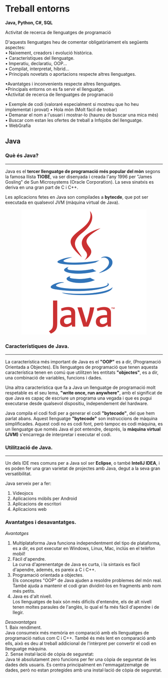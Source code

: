 # Treball entorns
**Java, Python, C#, SQL**

Activitat de recerca de llenguatges de programació      

D'aquests llenguatges heu de comentar obligatòriament els següents aspectes:               
• Naixement, creadors i evolució històrica.                    
• Característiques del llenguatge.               
• Imperatiu, declaratiu, OOP...               
• Compilat, interpretat, híbrid...               
• Principals novetats o aportacions respecte altres llenguatges.               

•Avantatges i inconvenients respecte altres llenguatges.               
•Principals entorns on es fa servir el llenguatge.               
•Activitat de recerca de llenguatges de programació               

• Exemple de codi (valoraré especialment si mostreu que ho heu implementat i
provat)
• Hola mòn (Molt fàcil de trobar)               
• Demanar el nom a l'usuari i mostrar-lo (haureu de buscar una mica més)               
• Buscar com estan les ofertes de treball a Infojobs del llenguatge.               
• WebGrafia               

## Java
### Què és Java?
---
Java es el **tercer llenguatge de programació més popular del mòn** segons la famosa llista **TIOBE**, va ser disenyada i creada l'any 1996 per "James Gosling" de Sun Microsystems (Oracle Corporation). La seva sinatxis es deriva en una gran part de C i C++. 

Les aplicacions fetes en Java son compilades a **bytecde**, que pot ser executada en qualsevol JVM (màquina virtual de Java).
<p align="center">
  <img src="java1.svg" />
</p>

### Característiques de Java.
---
La característica més important de Java es el **"OOP"** es a dir, (Programació Orientada a Objectes). Els llenguatges de programació que tenen aquesta característica tenen en comú que utilitzen les entitats **"objectes"**, es a dir, una combinació de variables, funcions i dades.

Una altra característica que fa a Java un llenguatge de programació molt respetable es el seu lema, **"write once, run anywhere"**, amb el significat de que Java es capaç de escriure un programa una vegada i que es pugui executarse desde qualsevol dispositiu, independement del hardware.

Java compila el codi fodi per a generar el codi **"bytecode"**, del que hem parlat abans. Aquest llenguatge **"bytecode"** son instruccions de màquina simplificades. Aquest codi no es codi font, però tampoc es codi màquina, es un llenguatge que només Java el pot entendre, després, la **màquina virtual (JVM)** s'encarrega de interpretar i executar el codi.

### Utilització de Java.
---
Un dels IDE mes comuns per a Java sol ser **Eclipse**, o també **IntelIJ IDEA**, i es poden fer una gran varietat de projectes amb Java, degut a la seva gran versatibilitat. 

Java serveix per a fer:
  1. Videojocs
  2. Aplicacions móbils per Android
  3. Aplicacions de escritori
  4. Aplicacions web
 
### Avantatges i desavantatges.

*Avantatges*

  1. Multiplataforma
    Java funciona independentment del tipo de plataforma, es a dir, es pot executar en Windows, Linux, Mac, inclús en el telèfon mobil!
  2. Fàcil d'apendre.           
    La curva d'aprenentatge de Java es curta, i la sintaxis es fàcil d'apendre, ademés, es pareix a C i C++.
  3. Programació orientada a objectes.           
    Els conceptes "OOP" de Java ajuden a resoldre problemes del món real. També ajuda a mantenir el codi gran dividint-los en fragments amb nom més petits.
  4. Java es d'alt nivell.          
    Los llenguatges de baix sòn més dificils d'entendre, els de alt nivell tenen moltes paraules de l'anglès, lo qual el fa més fàcil d'apendre i de llegir.
    
    
*Desavantatges*    
    1. Baix rendiment.          
    Java consumeix més memòria en comparació amb els llenguatges de programació natius com C i C++. També és més lent en comparació amb ells, això es deu al             treball addicional de l'intèrpret per convertir el codi en llenguatge màquina.          
     2. Sense instal·lació de còpia de seguretat:          
     Java té absolutament zero funcions per fer una còpia de seguretat de les dades dels usuaris. Es centra principalment en l'emmagatzematge de dades, però no          estan protegides amb una instal·lació de còpia de seguretat.          
